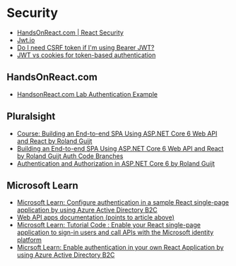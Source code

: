 # Security

- [HandsOnReact.com | React Security](https://handsonreact.com/docs/security)
- [Jwt.io](https://jwt.io/)
- [Do I need CSRF token if I'm using Bearer JWT?](https://security.stackexchange.com/questions/170388/do-i-need-csrf-token-if-im-using-bearer-jwt)
- [JWT vs cookies for token-based authentication](https://stackoverflow.com/questions/37582444/jwt-vs-cookies-for-token-based-authentication)

## HandsOnReact.com

- [HandsonReact.com Lab Authentication Example](https://github.com/craigmckeachie/keeptrack-js/tree/labauth)

## Pluralsight

- [Course: Building an End-to-end SPA Using ASP.NET Core 6 Web API and React
  by Roland Guijt](https://app.pluralsight.com/library/courses/asp-dot-net-core-6-web-api-react-building-end-to-end-spa/transcript)
- [Building an End-to-end SPA Using ASP.NET Core 6 Web API and React
  by Roland Guijt Auth Code Branches](https://github.com/RolandGuijt/ps-globomantics-webapi-react/branches)
- [Authentication and Authorization in ASP.NET Core 6
  by Roland Guijt](https://app.pluralsight.com/library/courses/asp-dot-net-core-6-authentication-authorization/table-of-contents)

## Microsoft Learn

- [Microsoft Learn: Configure authentication in a sample React single-page application by using Azure Active Directory B2C](https://learn.microsoft.com/en-us/azure/active-directory-b2c/configure-authentication-sample-react-spa-app)
- [Web API apps documentation (points to article above)](https://learn.microsoft.com/en-us/azure/active-directory-b2c/index-web-api)
- [Microsoft Learn: Tutorial Code : Enable your React single-page application to sign-in users and call APIs with the Microsoft identity platform](https://github.com/Azure-Samples/ms-identity-javascript-react-tutorial/tree/main/3-Authorization-II/2-call-api-b2c)
- [Micrsoft Learn: Enable authentication in your own React Application by using Azure Active Directory B2C](https://learn.microsoft.com/en-us/azure/active-directory-b2c/enable-authentication-react-spa-app?source=recommendations)
